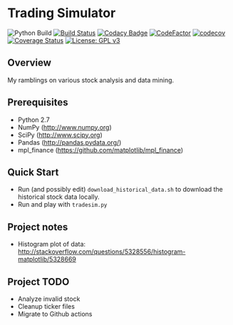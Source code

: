 # Trading Simulator

![Python Build](https://github.com/mathieugouin/tradesim/workflows/Python%20Build/badge.svg)
[![Build Status](https://travis-ci.org/mathieugouin/tradesim.svg?branch=master)](https://travis-ci.org/mathieugouin/tradesim)
[![Codacy Badge](https://api.codacy.com/project/badge/Grade/06660652f79e4132a30c701271200041)](https://www.codacy.com/manual/mathieugouin/tradesim?utm_source=github.com&amp;utm_medium=referral&amp;utm_content=mathieugouin/tradesim&amp;utm_campaign=Badge_Grade)
[![CodeFactor](https://www.codefactor.io/repository/github/mathieugouin/tradesim/badge)](https://www.codefactor.io/repository/github/mathieugouin/tradesim)
[![codecov](https://codecov.io/gh/mathieugouin/tradesim/branch/master/graph/badge.svg)](https://codecov.io/gh/mathieugouin/tradesim/branch/master)
[![Coverage Status](https://coveralls.io/repos/github/mathieugouin/tradesim/badge.svg?branch=master)](https://coveralls.io/github/mathieugouin/tradesim?branch=master)
[![License: GPL v3](https://img.shields.io/badge/License-GPLv3-blue.svg)](https://www.gnu.org/licenses/gpl-3.0)

## Overview

My ramblings on various stock analysis and data mining.

## Prerequisites

-   Python 2.7
-   NumPy (<http://www.numpy.org>)
-   SciPy (<http://www.scipy.org>)
-   Pandas (<http://pandas.pydata.org/>)
-   mpl_finance (<https://github.com/matplotlib/mpl_finance>)

## Quick Start
-   Run (and possibly edit) `download_historical_data.sh` to download the historical stock data locally.
-   Run and play with `tradesim.py`

## Project notes

-   Histogram plot of data: <http://stackoverflow.com/questions/5328556/histogram-matplotlib/5328669>

## Project TODO
-   Analyze invalid stock
-   Cleanup ticker files
-   Migrate to Github actions

